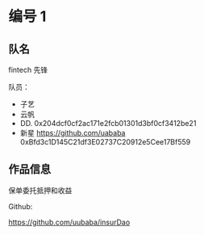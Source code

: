 # 编号 1



## 队名

fintech 先锋



队员：

- 子艺 
- 云帆
- DD. 0x204dcf0cf2ac171e2fcb01301d3bf0cf3412be21
- 新星 https://github.com/uababa 0xBfd3c1D145C21df3E02737C20912e5Cee17Bf559






## 作品信息

保单委托抵押和收益




Github: 

https://github.com/uubaba/insurDao


